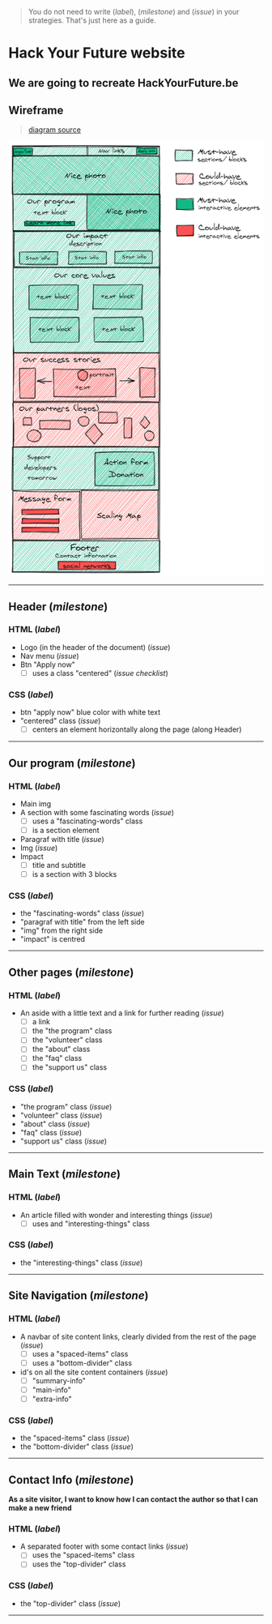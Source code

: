 > You do not need to write (_label_), (_milestone_) and (_issue_) in your strategies. That's just here as a guide.

# Hack Your Future website

## We are going to recreate HackYourFuture.be

## Wireframe

> [diagram source](https://excalidraw.com/#json=5697932045058048,50g_dMeek8cnpk9dH1teGg)

![wireframe](/planning/hyf-wireframe.png)

---

## Header (_milestone_)

### HTML (_label_)

- Logo (in the header of the document) (_issue_)
- Nav menu (_issue_)
- Btn "Apply now"
  - [ ] uses a class "centered" (_issue checklist_)

### CSS (_label_)

- btn "apply now" blue color with white text
- "centered" class (_issue_)
  - [ ] centers an element horizontally along the page (along Header)

---

## Our program (_milestone_)

### HTML (_label_)

- Main img
- A section with some fascinating words (_issue_)
  - [ ] uses a "fascinating-words" class
  - [ ] is a section element
- Paragraf with title (_issue_)
- Img (_issue_)
- Impact
  - [ ] title and subtitle
  - [ ] is a section with 3 blocks

### CSS (_label_)

- the "fascinating-words" class (_issue_)
- "paragraf with title" from the left side
- "img" from the right side
- "impact" is centred

---

## Other pages (_milestone_)

### HTML (_label_)

- An aside with a little text and a link for further reading (_issue_)
  - [ ] a link
  - [ ] the "the program" class
  - [ ] the "volunteer" class
  - [ ] the "about" class
  - [ ] the "faq" class
  - [ ] the "support us" class

### CSS (_label_)

- "the program" class (_issue_)
- "volunteer" class (_issue_)
- "about" class (_issue_)
- "faq" class (_issue_)
- "support us" class (_issue_)

---

## Main Text (_milestone_)

### HTML (_label_)

- An article filled with wonder and interesting things (_issue_)
  - [ ] uses and "interesting-things" class

### CSS (_label_)

- the "interesting-things" class (_issue_)

---

## Site Navigation (_milestone_)

### HTML (_label_)

- A navbar of site content links, clearly divided from the rest of the page (_issue_)
  - [ ] uses a "spaced-items" class
  - [ ] uses a "bottom-divider" class
- id's on all the site content containers (_issue_)
  - [ ] "summary-info"
  - [ ] "main-info"
  - [ ] "extra-info"

### CSS (_label_)

- the "spaced-items" class (_issue_)
- the "bottom-divider" class (_issue_)

---

## Contact Info (_milestone_)

**As a site visitor, I want to know how I can contact the author so that I can make a new friend**

### HTML (_label_)

- A separated footer with some contact links (_issue_)
  - [ ] uses the "spaced-items" class
  - [ ] uses the "top-divider" class

### CSS (_label_)

- the "top-divider" class (_issue_)

---
